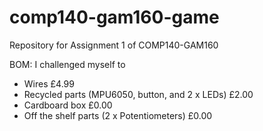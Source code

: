 # comp140-gam160-game
Repository for Assignment 1 of COMP140-GAM160

BOM:
I challenged myself to 
- Wires £4.99
- Recycled parts (MPU6050, button, and 2 x LEDs) £2.00
- Cardboard box £0.00
- Off the shelf parts (2 x Potentiometers) £0.00
